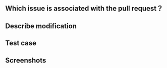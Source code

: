 ## Which issue is associated with the pull request？



## Describe modification



## Test case



## Screenshots




